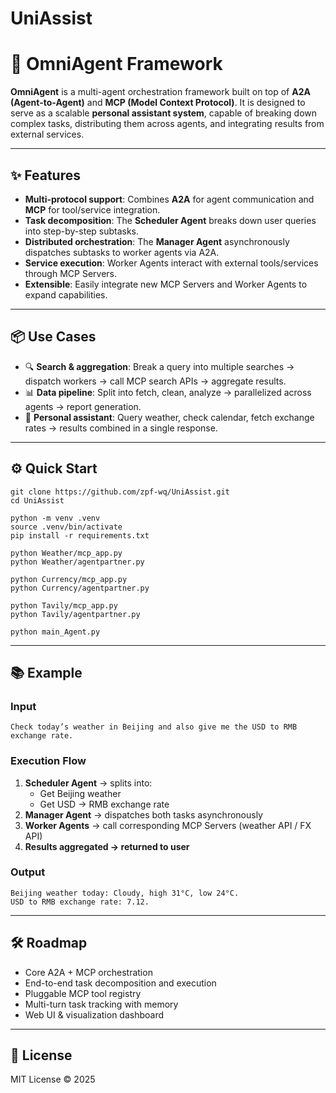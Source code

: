 # UniAssist
# 🚀 OmniAgent Framework

**OmniAgent** is a multi-agent orchestration framework built on top of **A2A (Agent-to-Agent)** and **MCP (Model Context Protocol)**.
 It is designed to serve as a scalable **personal assistant system**, capable of breaking down complex tasks, distributing them across agents, and integrating results from external services.

------

## ✨ Features

- **Multi-protocol support**: Combines **A2A** for agent communication and **MCP** for tool/service integration.
- **Task decomposition**: The **Scheduler Agent** breaks down user queries into step-by-step subtasks.
- **Distributed orchestration**: The **Manager Agent** asynchronously dispatches subtasks to worker agents via A2A.
- **Service execution**: Worker Agents interact with external tools/services through MCP Servers.
- **Extensible**: Easily integrate new MCP Servers and Worker Agents to expand capabilities.

------

## 📦 Use Cases

- 🔍 **Search & aggregation**: Break a query into multiple searches → dispatch workers → call MCP search APIs → aggregate results.
- 📊 **Data pipeline**: Split into fetch, clean, analyze → parallelized across agents → report generation.
- 🤖 **Personal assistant**: Query weather, check calendar, fetch exchange rates → results combined in a single response.

------

## ⚙️ Quick Start

```
git clone https://github.com/zpf-wq/UniAssist.git
cd UniAssist

python -m venv .venv
source .venv/bin/activate
pip install -r requirements.txt

python Weather/mcp_app.py
python Weather/agentpartner.py

python Currency/mcp_app.py
python Currency/agentpartner.py

python Tavily/mcp_app.py
python Tavily/agentpartner.py

python main_Agent.py
```

------

## 📚 Example

### Input

```
Check today’s weather in Beijing and also give me the USD to RMB exchange rate.
```

### Execution Flow

1. **Scheduler Agent** → splits into:
   - Get Beijing weather
   - Get USD → RMB exchange rate
2. **Manager Agent** → dispatches both tasks asynchronously
3. **Worker Agents** → call corresponding MCP Servers (weather API / FX API)
4. **Results aggregated → returned to user**

### Output

```
Beijing weather today: Cloudy, high 31°C, low 24°C.
USD to RMB exchange rate: 7.12.
```

------

## 🛠️ Roadmap

-  Core A2A + MCP orchestration
-  End-to-end task decomposition and execution
-  Pluggable MCP tool registry
-  Multi-turn task tracking with memory
-  Web UI & visualization dashboard

------

## 📜 License

MIT License © 2025
